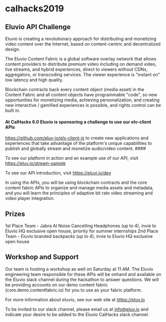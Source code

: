 # calhacks2019

## Eluvio API Challenge ##

Eluvio is creating a revolutionary approach for distributing and monetizing video content over the Internet, based on content-centric and decentralized design. 

The Eluvio Content Fabric is a global software overlay network that allows content providers to distribute premium video including on demand video, live streams, and hybrid experiences, direct to viewers without CDNs, aggregators, or transcoding services. The viewer experience is "instant on" low latency and high quality. 

Blockchain contracts back every content object (media asset) in the Content Fabric and all content objects have programmable "code", so new opportunities for monetizing media, achieving personalization, and creating new interactive / gamified experiences is possible, and rights control can be built in.

#### At CalHacks 6.0 Eluvio is sponsoring a challenge to use our elv-client APIs ####
https://github.com/eluv-io/elv-client-js to create new applications and experiences that take advantage of the platform's unique capabilities to publish and globally stream and monetize audio/video content. ####

To see our platform in action and an example use of our API, visit https://eluv.io/stream-sample

To see our API introduction, visit https://eluvi.io/dev

In using the APIs, you will be using blockchain contracts and the core content fabric APIs to organize and manage media assets and metadata, and you will learn the principles of adaptive bit rate video streaming and video player integration.

## Prizes ##
1st Place Team - Jabra AI Noise Cancelling Headphones (up to 4), invie to Eluvio HQ exclusive open house, 
priority for summer internships
2nd Place Team - Eluvio branded backpacks (up to 4), invie to Eluvio HQ exclusive open house

## Workshop and Support ##
Our team is hosting a workshop as well on Saturday at 11 AM.
The Eluvio engineering team responsible for these APIs will be onhand and available on the Eluvio slack channel during the hackathon to answer questions. We will be providing accounts on our demo content fabric (core.demo.contentfabric.io) for you to use as your fabric platform. 

For more information about eluvio, see our web site at https://eluv.io  

To be invited to our slack channel, please email us at info@eluv.io and indicate your desire to be added to the Eluvio CalHacks slack channel.
